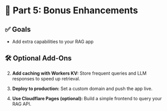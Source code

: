 # 🚀 Part 5: Bonus Enhancements

## ✅ Goals
- Add extra capabilities to your RAG app

## 🛠️ Optional Add-Ons

2. **Add caching with Workers KV:**
Store frequent queries and LLM responses to speed up retrieval.

3. **Deploy to production:**
Set a custom domain and push the app live.

4. **Use Cloudflare Pages (optional):**
Build a simple frontend to query your RAG API.


